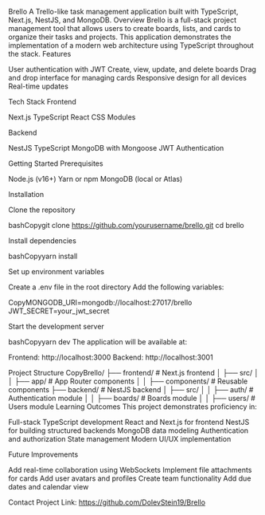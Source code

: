 Brello
A Trello-like task management application built with TypeScript, Next.js, NestJS, and MongoDB.
Overview
Brello is a full-stack project management tool that allows users to create boards, lists, and cards to organize their tasks and projects. This application demonstrates the implementation of a modern web architecture using TypeScript throughout the stack.
Features

User authentication with JWT
Create, view, update, and delete boards
Drag and drop interface for managing cards
Responsive design for all devices
Real-time updates

Tech Stack
Frontend

Next.js
TypeScript
React
CSS Modules

Backend

NestJS
TypeScript
MongoDB with Mongoose
JWT Authentication

Getting Started
Prerequisites

Node.js (v16+)
Yarn or npm
MongoDB (local or Atlas)

Installation

Clone the repository

bashCopygit clone https://github.com/yourusername/brello.git
cd brello

Install dependencies

bashCopyyarn install

Set up environment variables

Create a .env file in the root directory
Add the following variables:



CopyMONGODB_URI=mongodb://localhost:27017/brello
JWT_SECRET=your_jwt_secret

Start the development server

bashCopyyarn dev
The application will be available at:

Frontend: http://localhost:3000
Backend: http://localhost:3001

Project Structure
CopyBrello/
├── frontend/           # Next.js frontend
│   ├── src/
│   │   ├── app/        # App Router components
│   │   ├── components/ # Reusable components
├── backend/            # NestJS backend
│   ├── src/
│   │   ├── auth/       # Authentication module
│   │   ├── boards/     # Boards module
│   │   ├── users/      # Users module
Learning Outcomes
This project demonstrates proficiency in:

Full-stack TypeScript development
React and Next.js for frontend
NestJS for building structured backends
MongoDB data modeling
Authentication and authorization
State management
Modern UI/UX implementation

Future Improvements

Add real-time collaboration using WebSockets
Implement file attachments for cards
Add user avatars and profiles
Create team functionality
Add due dates and calendar view

Contact
Project Link: https://github.com/DolevStein19/Brello

